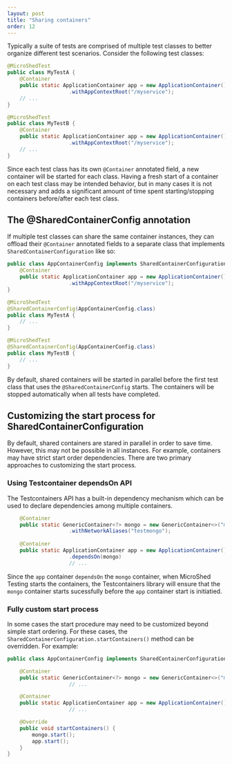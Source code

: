 ```yaml
---
layout: post
title: "Sharing containers"
order: 12
---
```


Typically a suite of tests are comprised of multiple test classes to better organize different test scenarios. Consider 
the following test classes:

```java
@MicroShedTest
public class MyTestA {
    @Container
    public static ApplicationContainer app = new ApplicationContainer()
                    .withAppContextRoot("/myservice");
    // ...
}

@MicroShedTest
public class MyTestB {
    @Container
    public static ApplicationContainer app = new ApplicationContainer()
                    .withAppContextRoot("/myservice");
    // ...
}
```

Since each test class has its own `@Container` annotated field, a new container will be started for each class. Having a fresh start of
a container on each test class may be intended behavior, but in many cases it is not necessary and adds a significant amount of time spent
starting/stopping containers before/after each test class.

## The @SharedContainerConfig annotation

If multiple test classes can share the same container instances, they can offload their `@Container` annotated fields to a separate class
that implements `SharedContainerConfiguration` like so:

```java
public class AppContainerConfig implements SharedContainerConfiguration {
    @Container
    public static ApplicationContainer app = new ApplicationContainer()
                    .withAppContextRoot("/myservice");
}

@MicroShedTest
@SharedContainerConfig(AppContainerConfig.class)
public class MyTestA {
    // ...
}

@MicroShedTest
@SharedContainerConfig(AppContainerConfig.class)
public class MyTestB {
    // ...
}
```

By default, shared containers will be started in parallel before the first test class that uses the `@SharedContainerConfig` starts. The
containers will be stopped automatically when all tests have completed.

## Customizing the start process for SharedContainerConfiguration

By default, shared containers are stared in parallel in order to save time. However, this may not be possible in all instances. For example,
containers may have strict start order dependencies. There are two primary approaches to customizing the start process.

### Using Testcontainer dependsOn API

The Testcontainers API has a built-in dependency mechanism which can be used to declare dependencies among multiple containers.

```java
    @Container
    public static GenericContainer<?> mongo = new GenericContainer<>("mongo:3.4")
                    .withNetworkAliases("testmongo");
                    
    @Container
    public static ApplicationContainer app = new ApplicationContainer()
                    .dependsOn(mongo)
                    // ...
```

Since the `app` container `dependsOn` the `mongo` container, when MicroShed Testing starts the containers, the Testcontainers library will
ensure that the `mongo` container starts sucessfully before the `app` container start is initiatied. 

### Fully custom start process

In some cases the start procedure may need to be customized beyond simple start ordering. For these cases, the `SharedContainerConfiguration.startContainers()` method can be overridden. For example:

```java
public class AppContainerConfig implements SharedContainerConfiguration {

    @Container
    public static GenericContainer<?> mongo = new GenericContainer<>("mongo:3.4")
                    // ...

    @Container
    public static ApplicationContainer app = new ApplicationContainer()
                    // ...

    @Override
    public void startContainers() {
        mongo.start();
        app.start();
    }
}
```
